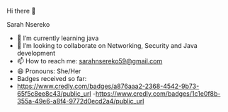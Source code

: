 Hi there 👋

Sarah Nsereko 




- 🌱 I’m currently learning java
- 👯 I’m looking to collaborate on Networking, Security and Java development
- 📫 How to reach me: sarahnsereko59@gmail.com
- 😄 Pronouns: She/Her
- Badges received so far:
- https://www.credly.com/badges/a876aaa2-2368-4542-9b73-65f5c8ee8c43/public_url
-https://www.credly.com/badges/1c1e0f8b-355a-49e6-a8f4-9772d0ecd2a4/public_url


